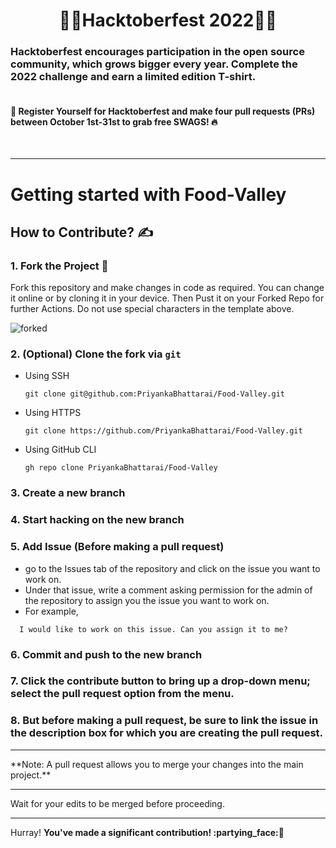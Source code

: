 <h1 align=center> 🥳🌟Hacktoberfest 2022🌟🥳</h1>

 ### Hacktoberfest encourages participation in the open source community, which grows bigger every year. Complete the 2022 challenge and earn a limited edition T-shirt.
#### <br> 📢 Register Yourself for Hacktoberfest and make four pull requests (PRs) between October 1st-31st to grab free SWAGS! 🔥
<br><hr>
# Getting started with Food-Valley

## How to Contribute? ✍

### 1. Fork the Project 🍴
Fork this repository and make changes in code as required. You can change it online or by cloning it in your device. Then Pust it on your Forked Repo for further Actions. Do not use special characters in the template above.

![forked](https://user-images.githubusercontent.com/63325246/138092106-83ca7ed0-1ec3-4d01-a90c-ae3362bef4f5.jpg)

### 2. (Optional) Clone the fork via `git`
   - Using SSH
     ```shell
     git clone git@github.com:PriyankaBhattarai/Food-Valley.git
     ```

   - Using HTTPS

     ```shell
     git clone https://github.com/PriyankaBhattarai/Food-Valley.git
     ```

   - Using GitHub CLI

     ```shell
     gh repo clone PriyankaBhattarai/Food-Valley
     ```

### 3. Create a new branch 
### 4. Start hacking on the new branch
### 5. Add Issue (Before making a pull request)
   
- go to the Issues tab of the repository and click on the issue you want to work on. 
- Under that issue, write a comment asking permission for the admin of the repository to assign you the issue you want to work on.
- For example, 
```
  I would like to work on this issue. Can you assign it to me?
```
### 6. Commit and push to the new branch

### 7. Click the contribute button to bring up a drop-down menu; select the pull request option from the menu.

### 8. But before making a pull request, be sure to link the issue in the description box for which you are creating the pull request.

<hr>
**Note: A pull request allows you to merge your changes into the main project.**
<hr>
Wait for your edits to be merged before proceeding.
<hr>
Hurray! <b>You've made a significant contribution! :partying_face:🎉<b>
